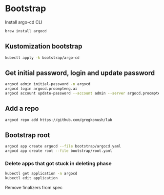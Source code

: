 # Bootstrap

Install argo-cd CLI

```bash
brew install argocd
```

## Kustomization bootstrap

```bash
kubectl apply -k bootstrap/argo-cd
```

## Get initial password, login and update password

```bash
argocd admin initial-password -n argocd
argocd login argocd.proompteng.ai
argocd account update-password --account admin --server argocd.proompteng.ai
```

## Add a repo

```bash
argocd repo add https://github.com/gregkonush/lab
```

## Bootstrap root

```bash
argocd app create argocd --file bootstrap/argocd.yaml
argocd app create root --file bootstrap/root.yaml
```

### Delete apps that got stuck in deleting phase

```bash
kubectl get application -n argocd
kubectl edit application
```

Remove finalizers from spec

